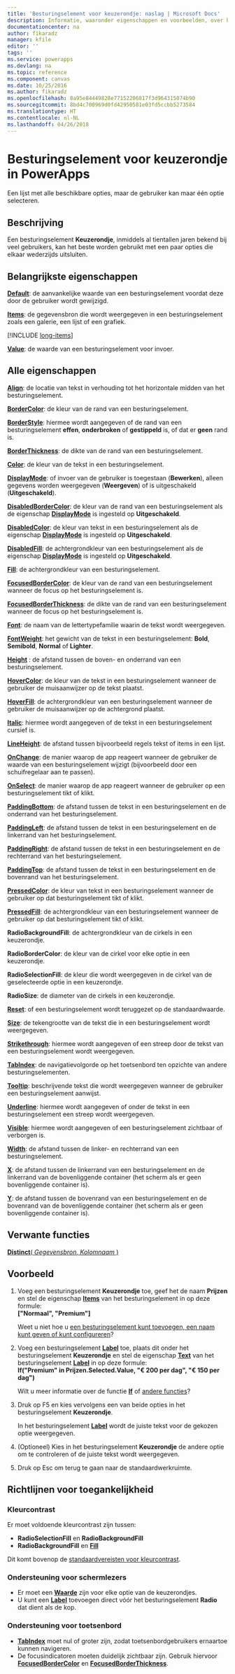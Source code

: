 ```yaml
---
title: 'Besturingselement voor keuzerondje: naslag | Microsoft Docs'
description: Informatie, waaronder eigenschappen en voorbeelden, over het besturingselement Keuzerondje
documentationcenter: na
author: fikaradz
manager: kfile
editor: ''
tags: ''
ms.service: powerapps
ms.devlang: na
ms.topic: reference
ms.component: canvas
ms.date: 10/25/2016
ms.author: fikaradz
ms.openlocfilehash: 8a95e84449828e77152206817f3d964315074b90
ms.sourcegitcommit: 8bd4c700969d0fd42950581e03fd5ccbb5273584
ms.translationtype: HT
ms.contentlocale: nl-NL
ms.lasthandoff: 04/26/2018
---
```

# <a name="radio-control-in-powerapps"></a>Besturingselement voor keuzerondje in PowerApps
Een lijst met alle beschikbare opties, maar de gebruiker kan maar één optie selecteren.

## <a name="description"></a>Beschrijving
Een besturingselement **Keuzerondje**, inmiddels al tientallen jaren bekend bij veel gebruikers, kan het beste worden gebruikt met een paar opties die elkaar wederzijds uitsluiten.

## <a name="key-properties"></a>Belangrijkste eigenschappen
**[Default](properties-core.md)**: de aanvankelijke waarde van een besturingselement voordat deze door de gebruiker wordt gewijzigd.

**[Items](properties-core.md)**: de gegevensbron die wordt weergegeven in een besturingselement zoals een galerie, een lijst of een grafiek.

[!INCLUDE [long-items](../../../includes/long-items.md)]

**[Value](properties-core.md)**: de waarde van een besturingselement voor invoer.

## <a name="all-properties"></a>Alle eigenschappen
**[Align](properties-text.md)**: de locatie van tekst in verhouding tot het horizontale midden van het besturingselement.

**[BorderColor](properties-color-border.md)**: de kleur van de rand van een besturingselement.

**[BorderStyle](properties-color-border.md)**: hiermee wordt aangegeven of de rand van een besturingselement **effen**, **onderbroken** of **gestippeld** is, of dat er **geen** rand is.

**[BorderThickness](properties-color-border.md)**: de dikte van de rand van een besturingselement.

**[Color](properties-color-border.md)**: de kleur van de tekst in een besturingselement.

**[DisplayMode](properties-core.md)**: of invoer van de gebruiker is toegestaan (**Bewerken**), alleen gegevens worden weergegeven (**Weergeven**) of is uitgeschakeld (**Uitgeschakeld**).

**[DisabledBorderColor](properties-color-border.md)**: de kleur van de rand van een besturingselement als de eigenschap **[DisplayMode](properties-core.md)** is ingesteld op **Uitgeschakeld**.

**[DisabledColor](properties-color-border.md)**: de kleur van tekst in een besturingselement als de eigenschap **[DisplayMode](properties-core.md)** is ingesteld op **Uitgeschakeld**.

**[DisabledFill](properties-color-border.md)**: de achtergrondkleur van een besturingselement als de eigenschap **[DisplayMode](properties-core.md)** is ingesteld op **Uitgeschakeld**.

**[Fill](properties-color-border.md)**: de achtergrondkleur van een besturingselement.

**[FocusedBorderColor](properties-color-border.md)**: de kleur van de rand van een besturingselement wanneer de focus op het besturingselement is.

**[FocusedBorderThickness](properties-color-border.md)**: de dikte van de rand van een besturingselement wanneer de focus op het besturingselement is.

**[Font](properties-text.md)**: de naam van de lettertypefamilie waarin de tekst wordt weergegeven.

**[FontWeight](properties-text.md)**: het gewicht van de tekst in een besturingselement: **Bold**, **Semibold**, **Normal** of **Lighter**.

**[Height](properties-size-location.md)** : de afstand tussen de boven- en onderrand van een besturingselement.

**[HoverColor](properties-color-border.md)**: de kleur van de tekst in een besturingselement wanneer de gebruiker de muisaanwijzer op de tekst plaatst.

**[HoverFill](properties-color-border.md)**: de achtergrondkleur van een besturingselement wanneer de gebruiker de muisaanwijzer op de achtergrond plaatst.

**[Italic](properties-text.md)**: hiermee wordt aangegeven of de tekst in een besturingselement cursief is.

**[LineHeight](properties-text.md)**: de afstand tussen bijvoorbeeld regels tekst of items in een lijst.

**[OnChange](properties-core.md)**: de manier waarop de app reageert wanneer de gebruiker de waarde van een besturingselement wijzigt (bijvoorbeeld door een schuifregelaar aan te passen).

**[OnSelect](properties-core.md)**: de manier waarop de app reageert wanneer de gebruiker op een besturingselement tikt of klikt.

**[PaddingBottom](properties-size-location.md)**: de afstand tussen de tekst in een besturingselement en de onderrand van het besturingselement.

**[PaddingLeft](properties-size-location.md)**: de afstand tussen de tekst in een besturingselement en de linkerrand van het besturingselement.

**[PaddingRight](properties-size-location.md)**: de afstand tussen de tekst in een besturingselement en de rechterrand van het besturingselement.

**[PaddingTop](properties-size-location.md)**: de afstand tussen de tekst in een besturingselement en de bovenrand van het besturingselement.

**[PressedColor](properties-color-border.md)**: de kleur van tekst in een besturingselement wanneer de gebruiker op dat besturingselement tikt of klikt.

**[PressedFill](properties-color-border.md)**: de achtergrondkleur van een besturingselement wanneer de gebruiker op dat besturingselement tikt of klikt.

**RadioBackgroundFill**: de achtergrondkleur van de cirkels in een keuzerondje.

**RadioBorderColor**: de kleur van de cirkel voor elke optie in een keuzerondje.

**RadioSelectionFill**: de kleur die wordt weergegeven in de cirkel van de geselecteerde optie in een keuzerondje.

**RadioSize**: de diameter van de cirkels in een keuzerondje.

**[Reset](properties-core.md)**: of een besturingselement wordt teruggezet op de standaardwaarde.

**[Size](properties-text.md)**: de tekengrootte van de tekst die in een besturingselement wordt weergegeven.

**[Strikethrough](properties-text.md)**: hiermee wordt aangegeven of een streep door de tekst van een besturingselement wordt weergegeven.

**[TabIndex](properties-accessibility.md)**: de navigatievolgorde op het toetsenbord ten opzichte van andere besturingselementen.

**[Tooltip](properties-core.md)**: beschrijvende tekst die wordt weergegeven wanneer de gebruiker een besturingselement aanwijst.

**[Underline](properties-text.md)**: hiermee wordt aangegeven of onder de tekst in een besturingselement een streep wordt weergegeven.

**[Visible](properties-core.md)**: hiermee wordt aangegeven of een besturingselement zichtbaar of verborgen is.

**[Width](properties-size-location.md)**: de afstand tussen de linker- en rechterrand van een besturingselement.

**[X](properties-size-location.md)**: de afstand tussen de linkerrand van een besturingselement en de linkerrand van de bovenliggende container (het scherm als er geen bovenliggende container is).

**[Y](properties-size-location.md)**: de afstand tussen de bovenrand van een besturingselement en de bovenrand van de bovenliggende container (het scherm als er geen bovenliggende container is).

## <a name="related-functions"></a>Verwante functies
[**Distinct**( *Gegevensbron*, *Kolomnaam* )](../functions/function-distinct.md)

## <a name="example"></a>Voorbeeld
1. Voeg een besturingselement **Keuzerondje** toe, geef het de naam **Prijzen** en stel de eigenschap **[Items](properties-core.md)** van het besturingselement in op deze formule:
   <br>**["Normaal", "Premium"]**
   
    Weet u niet hoe u [een besturingselement kunt toevoegen, een naam kunt geven of kunt configureren](../add-configure-controls.md)?
2. Voeg een besturingselement **[Label](control-text-box.md)** toe, plaats dit onder het besturingselement **Keuzerondje** en stel de eigenschap **[Text](properties-core.md)** van het besturingselement **[Label](control-text-box.md)** in op deze formule:
   <br>**If("Premium" in Prijzen.Selected.Value, "€ 200 per dag", "€ 150 per dag")**
   
    Wilt u meer informatie over de functie **[If](../functions/function-if.md)** of [andere functies](../formula-reference.md)?
3. Druk op F5 en kies vervolgens een van beide opties in het besturingselement **Keuzerondje**.
   
    In het besturingselement **[Label](control-text-box.md)** wordt de juiste tekst voor de gekozen optie weergegeven.
4. (Optioneel) Kies in het besturingselement **Keuzerondje** de andere optie om te controleren of de juiste tekst wordt weergegeven.
5. Druk op Esc om terug te gaan naar de standaardwerkruimte.


## <a name="accessibility-guidelines"></a>Richtlijnen voor toegankelijkheid
### <a name="color-contrast"></a>Kleurcontrast
Er moet voldoende kleurcontrast zijn tussen:
* **RadioSelectionFill** en **RadioBackgroundFill**
* **RadioBackgroundFill** en **[Fill](properties-color-border.md)**

Dit komt bovenop de [standaardvereisten voor kleurcontrast](../accessible-apps-color.md).

### <a name="screen-reader-support"></a>Ondersteuning voor schermlezers
* Er moet een **[Waarde](properties-core.md)** zijn voor elke optie van de keuzerondjes.
* U kunt een **[Label](control-text-box.md)** toevoegen direct vóór het besturingselement **Radio** dat dient als de kop.

### <a name="keyboard-support"></a>Ondersteuning voor toetsenbord
* **[TabIndex](properties-accessibility.md)** moet nul of groter zijn, zodat toetsenbordgebruikers ernaartoe kunnen navigeren.
* De focusindicatoren moeten duidelijk zichtbaar zijn. Gebruik hiervoor **[FocusedBorderColor](properties-color-border.md)** en **[FocusedBorderThickness](properties-color-border.md)**.
 